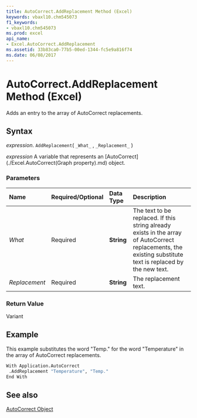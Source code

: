 ```yaml
---
title: AutoCorrect.AddReplacement Method (Excel)
keywords: vbaxl10.chm545073
f1_keywords:
- vbaxl10.chm545073
ms.prod: excel
api_name:
- Excel.AutoCorrect.AddReplacement
ms.assetid: 33b83ca0-77b5-00ed-1344-fc5e9a816f74
ms.date: 06/08/2017
---
```



# AutoCorrect.AddReplacement Method (Excel)

Adds an entry to the array of AutoCorrect replacements.


## Syntax

 _expression_. `AddReplacement`( `_What_` , `_Replacement_` )

 _expression_ A variable that represents an [AutoCorrect](./Excel.AutoCorrect(Graph property).md) object.


### Parameters



|**Name**|**Required/Optional**|**Data Type**|**Description**|
|:-----|:-----|:-----|:-----|
| _What_|Required| **String**|The text to be replaced. If this string already exists in the array of AutoCorrect replacements, the existing substitute text is replaced by the new text.|
| _Replacement_|Required| **String**|The replacement text.|

### Return Value

Variant


## Example

This example substitutes the word "Temp." for the word "Temperature" in the array of AutoCorrect replacements.


```vb
With Application.AutoCorrect 
 .AddReplacement "Temperature", "Temp." 
End With
```


## See also


[AutoCorrect Object](Excel.AutoCorrect(objec).md)

